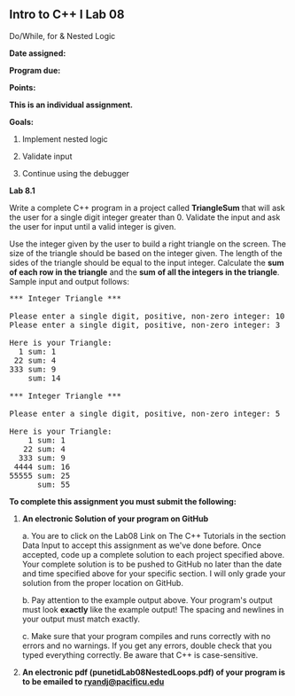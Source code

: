 ## Intro to C++ I Lab 08

Do/While, for & Nested Logic

**Date assigned:** 

**Program due:**

**Points:** 

**This is an individual assignment.**

**Goals:**

1.  Implement nested logic

2.  Validate input

3.  Continue using the debugger


**Lab 8.1**

Write a complete C++ program in a project called **TriangleSum** that
will ask the user for a single digit integer greater than 0. Validate
the input and ask the user for input until a valid integer is given.

Use the integer given by the user to build a right triangle on the
screen. The size of the triangle should be based on the integer given.
The length of the sides of the triangle should be equal to the input
integer. Calculate the **sum** **of each row in the triangle** and the
**sum** **of all the integers in the triangle**. Sample input and output
follows:

<pre>
*** Integer Triangle ***

Please enter a single digit, positive, non-zero integer: 10
Please enter a single digit, positive, non-zero integer: 3

Here is your Triangle:
  1 sum: 1
 22 sum: 4
333 sum: 9
    sum: 14

*** Integer Triangle ***

Please enter a single digit, positive, non-zero integer: 5

Here is your Triangle:
    1 sum: 1
   22 sum: 4
  333 sum: 9
 4444 sum: 16
55555 sum: 25
      sum: 55
</pre>

**To complete this assignment you must submit the following:**

1.  **An electronic Solution of your program on GitHub**

    a.  You are to click on the Lab08 Link on The C++ Tutorials in the section Data Input to accept this
        assignment as we've done before. Once accepted, code up a
        complete solution to each project specified above. Your
        complete solution is to be pushed to GitHub no later than the
        date and time specified above for your specific section. I will
        only grade your solution from the proper location on GitHub.

    b.  Pay attention to the example output above. Your program's output
        must look **exactly** like the example output! The spacing and
        newlines in your output must match exactly.

    c.  Make sure that your program compiles and runs correctly with no
        errors and no warnings. If you get any errors, double check that
        you typed everything correctly. Be aware that C++ is
        case-sensitive.

2.  **An electronic pdf (punetidLab08NestedLoops.pdf) 
of your program is to be emailed to ryandj@pacificu.edu**
